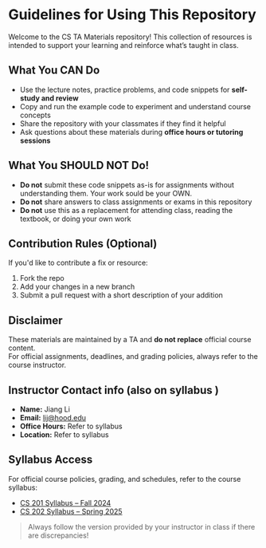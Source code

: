 # Guidelines for Using This Repository

Welcome to the CS TA Materials repository! This collection of resources is intended to support your learning and reinforce what’s taught in class.



##  What You CAN Do

- Use the lecture notes, practice problems, and code snippets for **self-study and review**
- Copy and run the example code to experiment and understand course concepts
- Share the repository with your classmates if they find it helpful
- Ask questions about these materials during **office hours or tutoring sessions**



##  What You SHOULD NOT Do!

- **Do not** submit these code snippets as-is for assignments without understanding them. Your work sould be your OWN.
- **Do not** share answers to class assignments or exams in this repository
- **Do not** use this as a replacement for attending class, reading the textbook, or doing your own work



##  Contribution Rules (Optional)

If you'd like to contribute a fix or resource:

1. Fork the repo
2. Add your changes in a new branch
3. Submit a pull request with a short description of your addition


##  Disclaimer

These materials are maintained by a TA and **do not replace** official course content.  
For official assignments, deadlines, and grading policies, always refer to the course instructor.


##  Instructor Contact info (also on syllabus )

- **Name:** Jiang Li 
- **Email:** lij@hood.edu  
- **Office Hours:** Refer to syllabus
- **Location:** Refer to syllabus



##  Syllabus Access

For official course policies, grading, and schedules, refer to the course syllabus:

- [CS 201 Syllabus – Fall 2024](../OOP%20I/overview/SyllabusCS201-F24.pdf)  
- [CS 202 Syllabus – Spring 2025](../OOP%20II/overview/SyllabusCS202-SP25.pdf)

> Always follow the version provided by your instructor in class if there are discrepancies!
